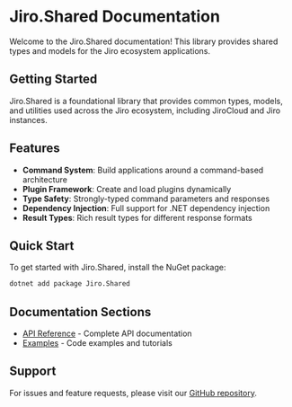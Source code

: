 # Jiro.Shared Documentation

Welcome to the Jiro.Shared documentation! This library provides shared types and models for the Jiro ecosystem applications.

## Getting Started

Jiro.Shared is a foundational library that provides common types, models, and utilities used across the Jiro ecosystem, including JiroCloud and Jiro instances.

## Features

- **Command System**: Build applications around a command-based architecture
- **Plugin Framework**: Create and load plugins dynamically
- **Type Safety**: Strongly-typed command parameters and responses
- **Dependency Injection**: Full support for .NET dependency injection
- **Result Types**: Rich result types for different response formats

## Quick Start

To get started with Jiro.Shared, install the NuGet package:

```bash
dotnet add package Jiro.Shared
```

## Documentation Sections

- [API Reference](~/api/) - Complete API documentation
- [Examples](~/examples/) - Code examples and tutorials

## Support

For issues and feature requests, please visit our [GitHub repository](https://github.com/HueByte/Jiro.Shared).
